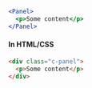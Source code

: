 ```jsx
<Panel>
  <p>Some content</p>
</Panel>
```

#### In HTML/CSS

```html static
<div class="c-panel">
  <p>Some content</p>
</div>
```
